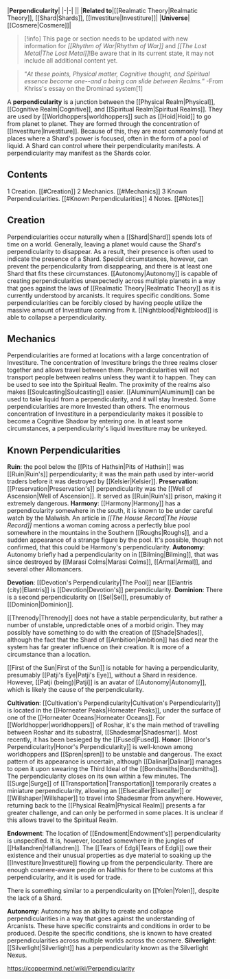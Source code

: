 |**Perpendicularity**|
|-|-|
||
|**Related to**|[[Realmatic Theory\|Realmatic Theory]], [[Shard\|Shards]], [[Investiture\|Investiture]]|
|**Universe**|[[Cosmere\|Cosmere]]|

> [!info] This page or section needs to be updated with new information for *[[Rhythm of War\|Rhythm of War]]* and *[[The Lost Metal\|The Lost Metal]]*!Be aware that in its current state, it may not include all additional content yet.

>“*At these points, Physical matter, Cognitive thought, and Spiritual essence become one--and a being can slide between Realms.*”
\-From Khriss's essay on the Drominad system[1]


A **perpendicularity** is a junction between the [[Physical Realm\|Physical]], [[Cognitive Realm\|Cognitive]], and [[Spiritual Realm\|Spiritual Realms]]. They are used by [[Worldhoppers\|worldhoppers]] such as [[Hoid\|Hoid]] to go from planet to planet. They are formed through the concentration of [[Investiture\|Investiture]]. Because of this, they are most commonly found at places where a Shard's power is focused, often in the form of a pool of liquid. A Shard can control where their perpendicularity manifests. A perpendicularity may manifest as the Shards color.

## Contents

1 Creation. [[#Creation]] 
2 Mechanics. [[#Mechanics]] 
3 Known Perpendicularities. [[#Known Perpendicularities]] 
4 Notes. [[#Notes]] 


## Creation
Perpendicularities occur naturally when a [[Shard\|Shard]] spends lots of time on a world. Generally, leaving a planet would cause the Shard's perpendicularity to disappear. As a result, their presence is often used to indicate the presence of a Shard. Special circumstances, however, can prevent the perpendicularity from disappearing, and there is at least one Shard that fits these circumstances. [[Autonomy\|Autonomy]] is capable of creating perpendicularities unexpectedly across multiple planets in a way that goes against the laws of [[Realmatic Theory\|Realmatic Theory]] as it is currently understood by arcanists. It requires specific conditions.
Some perpendicularities can be forcibly closed by having people utilize the massive amount of Investiture coming from it. [[Nightblood\|Nightblood]] is able to collapse a perpendicularity.

## Mechanics
Perpendicularities are formed at locations with a large concentration of Investiture. The concentration of Investiture brings the three realms closer together and allows travel between them. Perpendicularities will not transport people between realms unless they want it to happen. They can be used to see into the Spiritual Realm. The proximity of the realms also makes [[Soulcasting\|Soulcasting]] easier.
[[Aluminum\|Aluminum]] can be used to take liquid from a perpendicularity, and it will stay Invested. Some perpendicularities are more Invested than others. The enormous concentration of Investiture in a perpendicularity makes it possible to become a Cognitive Shadow by entering one. In at least some circumstances, a perpendicularity's liquid Investiture may be unkeyed.

## Known Perpendicularities

**Ruin**: the pool below the [[Pits of Hathsin\|Pits of Hathsin]] was [[Ruin\|Ruin's]] perpendicularity; it was the main path used by inter-world traders before it was destroyed by [[Kelsier\|Kelsier]].
**Preservation**: [[Preservation\|Preservation's]] perpendicularity was the [[Well of Ascension\|Well of Ascension]]. It served as [[Ruin\|Ruin's]] prison, making it extremely dangerous.
**Harmony**: [[Harmony\|Harmony]] has a perpendicularity somewhere in the south, it is known to be under careful watch by the Malwish. An article in *[[The House Record\|The House Record]]* mentions a woman coming across a perfectly blue pool somewhere in the mountains in the Southern [[Roughs\|Roughs]], and a sudden appearance of a strange figure by the pool. It's possible, though not confirmed, that this could be Harmony's perpendicularity.
**Autonomy**: Autonomy briefly had a perpendicularity on in [[Bilming\|Bilming]], that was since destroyed by [[Marasi Colms\|Marasi Colms]], [[Armal\|Armal]], and several other Allomancers.

**Devotion**: [[Devotion's Perpendicularity\|The Pool]] near [[Elantris (city)\|Elantris]] is [[Devotion\|Devotion's]] perpendicularity.
**Dominion**: There is a second perpendicularity on [[Sel\|Sel]], presumably of [[Dominion\|Dominion]].

[[Threnody\|Threnody]] does not have a stable perpendicularity, but rather a number of unstable, unpredictable ones of a morbid origin. They may possibly have something to do with the creation of [[Shade\|Shades]], although the fact that the Shard of [[Ambition\|Ambition]] has died near the system has far greater influence on their creation. It is more of a circumstance than a location.

[[First of the Sun\|First of the Sun]] is notable for having a perpendicularity, presumably [[Patji's Eye\|Patji's Eye]], without a Shard in residence. However, [[Patji (being)\|Patji]] is an avatar of [[Autonomy\|Autonomy]], which is likely the cause of the perpendicularity.

**Cultivation**: [[Cultivation's Perpendicularity\|Cultivation's Perpendicularity]] is located in the [[Horneater Peaks\|Horneater Peaks]], under the surface of one of the [[Horneater Oceans\|Horneater Oceans]]. For [[Worldhopper\|worldhoppers]] of Roshar, it's the main method of travelling between Roshar and its subastral, [[Shadesmar\|Shadesmar]]. Most recently, it has been besieged by the [[Fused\|Fused]].
**Honor**: [[Honor's Perpendicularity\|Honor's Perpendicularity]] is well-known among worldhoppers and [[Spren\|spren]] to be unstable and dangerous. The exact pattern of its appearance is uncertain, although [[Dalinar\|Dalinar]] manages to open it upon swearing the Third Ideal of the [[Bondsmiths\|Bondsmiths]]. The perpendicularity closes on its own within a few minutes.
The [[Surge\|Surge]] of [[Transportation\|Transportation]] temporarily creates a miniature perpendicularity, allowing an [[Elsecaller\|Elsecaller]] or [[Willshaper\|Willshaper]] to travel into Shadesmar from anywhere. However, returning back to the [[Physical Realm\|Physical Realm]] presents a far greater challenge, and can only be performed in some places. It is unclear if this allows travel to the Spiritual Realm.

**Endowment**: The location of [[Endowment\|Endowment's]] perpendicularity is unspecified. It is, however, located somewhere in the jungles of [[Hallandren\|Hallandren]]. The [[Tears of Edgli\|Tears of Edgli]] owe their existence and their unusual properties as dye material to soaking up the [[Investiture\|Investiture]] flowing up from the perpendicularity. There are enough cosmere-aware people on Nalthis for there to be customs at this perpendicularity, and it is used for trade.

There is something similar to a perpendicularity on [[Yolen\|Yolen]], despite the lack of a Shard.

**Autonomy**: Autonomy has an ability to create and collapse perpendicularities in a way that goes against the understanding of Arcanists. These have specific constraints and conditions in order to be produced. Despite the specific conditions, she is known to have created perpendicularities across multiple worlds across the cosmere.
**Silverlight**: [[Silverlight\|Silverlight]] has a perpendicularity known as the Silverlight Nexus.


https://coppermind.net/wiki/Perpendicularity